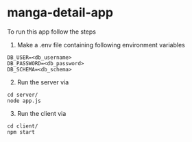 # manga-detail-app


To run this app follow the steps
1. Make a .env file containing following environment variables 
```
DB_USER=<db_username>
DB_PASSWORD=<db_password>
DB_SCHEMA=<db_schema>
```
2. Run the server via 
```
cd server/
node app.js
```
3. Run the client via
```
cd client/
npm start
```